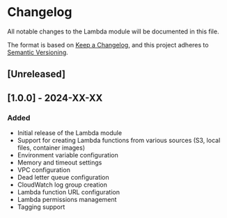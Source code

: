 # Changelog

All notable changes to the Lambda module will be documented in this file.

The format is based on [Keep a Changelog](https://keepachangelog.com/en/1.0.0/),
and this project adheres to [Semantic Versioning](https://semver.org/spec/v2.0.0.html).

## [Unreleased]

## [1.0.0] - 2024-XX-XX

### Added
- Initial release of the Lambda module
- Support for creating Lambda functions from various sources (S3, local files, container images)
- Environment variable configuration
- Memory and timeout settings
- VPC configuration
- Dead letter queue configuration
- CloudWatch log group creation
- Lambda function URL configuration
- Lambda permissions management
- Tagging support